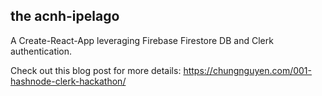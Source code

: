 ## the acnh-ipelago

A Create-React-App leveraging Firebase Firestore DB and Clerk authentication.

Check out this blog post for more details: https://chungnguyen.com/001-hashnode-clerk-hackathon/
